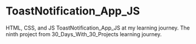 # ToastNotification_App_JS
HTML, CSS, and JS ToastNotification_App_JS at my learning journey. The ninth project from 30_Days_With_30_Projects learning journey.
